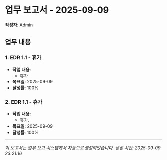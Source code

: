 # 업무 보고서 - 2025-09-09

**작성자**: Admin

## 업무 내용

### 1. EDR 1.1 - 휴가

- **작업 내용**:
  - 휴가
- **목표일**: 2025-09-09
- **달성률**: 100%

### 2. EDR 1.1 - 휴가

- **작업 내용**:
  - 휴가.
- **목표일**: 2025-09-09
- **달성률**: 100%

---

*이 보고서는 업무 보고 시스템에서 자동으로 생성되었습니다.*
*생성 시간: 2025-09-09 23:21:16*

